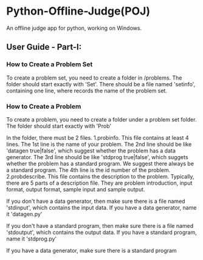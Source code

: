# Python-Offline-Judge(POJ)

An offline judge app for python, working on Windows.

## User Guide - Part-I:

### How to Create a Problem Set
To create a problem set, you need to create a folder in /problems.
The folder should start exactly with 'Set'.
There should be a file named 'setinfo', containing one line, where records
the name of the problem set.

### How to Create a Problem
To create a problem, you need to create a folder under a problem set folder.
The folder should start exactly with 'Prob'

In the folder, there must be 2 files.
1.probinfo.
    This file contains at least 4 lines.
    The 1st line is the name of your problem.
    The 2nd line should be like 'datagen true|false', which suggest whether
    the problem has a data generator.
    The 3rd line should be like 'stdprog true|false', which suggets whether
    the problem has a standard program. We suggest there always be a standard
    program.
    The 4th line is the id number of the problem.
2.probdescribe.
    This file contains the description to the problem.
    Typically, there are 5 parts of a description file.
    They are problem introduction, input format, output format, sample input
    and sample output.

If you don't have a data generator, then make sure there is a file named
'stdinput', which contains the input data.
If you have a data generator, name it 'datagen.py'

If you don't have a standard program, then make sure there is a file named
'stdoutput', which contains the output data.
If you have a standard program, name it 'stdprog.py'

If you have a data generator, make sure there is a standard program
